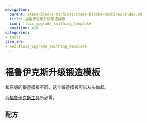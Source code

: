 ```yaml
---
navigation:
  parent: items-blocks-machines/items-blocks-machines-index.md
  title: 福鲁伊克斯升级锻造模板
  icon: fluix_upgrade_smithing_template
  position: 410
categories:
- tools
item_ids:
- ae2:fluix_upgrade_smithing_template
---
```


<ItemImage id="fluix_upgrade_smithing_template" scale="8" />

# 福鲁伊克斯升级锻造模板

和原版的锻造模板不同，这个锻造模板可以从头做起。

为[福鲁伊克斯工具](fluix_tools.md)所必需。

## 配方

<RecipeFor id="fluix_upgrade_smithing_template" />